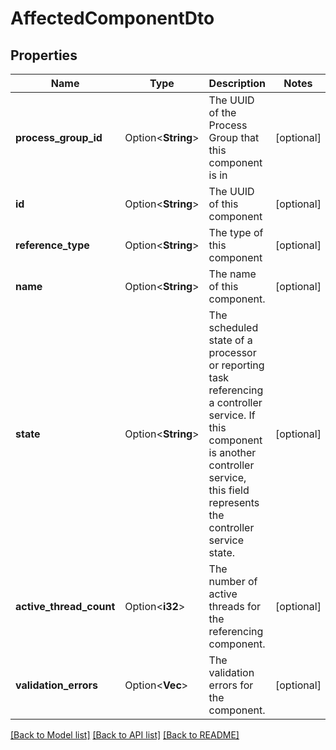 # AffectedComponentDto

## Properties

Name | Type | Description | Notes
------------ | ------------- | ------------- | -------------
**process_group_id** | Option<**String**> | The UUID of the Process Group that this component is in | [optional]
**id** | Option<**String**> | The UUID of this component | [optional]
**reference_type** | Option<**String**> | The type of this component | [optional]
**name** | Option<**String**> | The name of this component. | [optional]
**state** | Option<**String**> | The scheduled state of a processor or reporting task referencing a controller service. If this component is another controller service, this field represents the controller service state. | [optional]
**active_thread_count** | Option<**i32**> | The number of active threads for the referencing component. | [optional]
**validation_errors** | Option<**Vec<String>**> | The validation errors for the component. | [optional]

[[Back to Model list]](../README.md#documentation-for-models) [[Back to API list]](../README.md#documentation-for-api-endpoints) [[Back to README]](../README.md)


